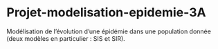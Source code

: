 # Projet-modelisation-epidemie-3A
Modélisation de l’évolution d’une épidémie dans une population donnée (deux modèles en particulier : SIS et SIR).

